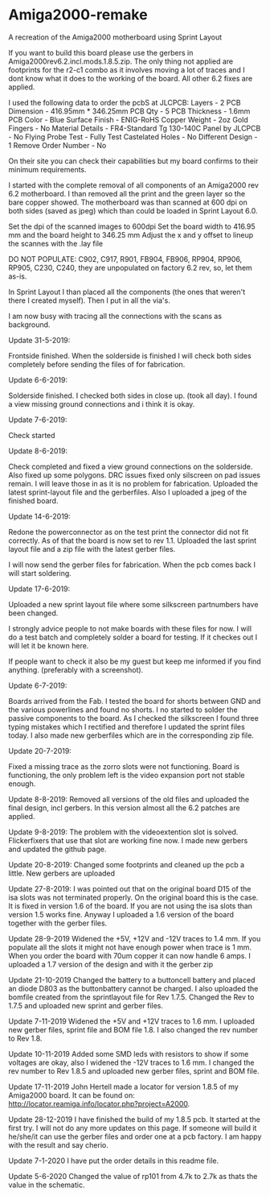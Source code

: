 # Amiga2000-remake

A recreation of the Amiga2000 motherboard using Sprint Layout

If you want to build this board please use the gerbers in Amiga2000rev6.2.incl.mods.1.8.5.zip. The only thing not applied are footprints for the r2-c1 combo as it involves moving a lot of traces and I dont know what it does to the working of the board. All other 6.2 fixes are applied.

I used the following data to order the pcbS at JLCPCB:
Layers - 2
PCB Dimension - 416.95mm * 346.25mm
PCB Qty - 5
PCB Thickness - 1.6mm
PCB Color - Blue
Surface Finish - ENIG-RoHS
Copper Weight - 2oz
Gold Fingers - No
Material Details - FR4-Standard Tg 130-140C
Panel by JLCPCB - No
Flying Probe Test - Fully Test
Castelated Holes - No
Different Design - 1
Remove Order Number - No

On their site you can check their capabilities but my board confirms to their minimum requirements.

I started with the complete removal of all components of an Amiga2000 rev 6.2 motherboard. I than removed all the print and 
the green layer so the bare copper showed.
The motherboard was than scanned at 600 dpi on both sides (saved as jpeg) which than could be loaded in Sprint Layout 6.0.

Set the dpi of the scanned images to 600dpi
Set the board width to 416.95 mm and the board height to 346.25 mm
Adjust the x and y offset to lineup the scannes with the .lay file

DO NOT POPULATE: C902, C917, R901, FB904, FB906, RP904, RP906, RP905, C230, C240, they are unpopulated on factory 6.2 rev, so, let them as-is.

In Sprint Layout I than placed all the components (the ones that weren't there I created myself).
Then I put in all the via's.

I am now busy with tracing all the connections with the scans as background.

Update 31-5-2019: 

Frontside finished. When the solderside is finished I will check both sides completely before sending the files of for fabrication.

Update 6-6-2019:

Solderside finished.
I checked both sides in close up. (took all day). I found a view missing ground connections and i think it is okay.

Update 7-6-2019:

Check started

Update 8-6-2019:

Check completed and fixed a view ground connections on the solderside. Also fixed up some polygons.
DRC issues fixed only silscreen on pad issues remain. I will leave those in as it is no problem for fabrication.
Uploaded the latest sprint-layout file and the gerberfiles.
Also I uploaded a jpeg of the finished board.

Update 14-6-2019:

Redone the powerconnector as on the test print the connector did not fit correctly.
As of that the board is now set to rev 1.1.
Uploaded the last sprint layout file and a zip file with the latest gerber files.

I will now send the gerber files for fabrication.
When the pcb comes back I will start soldering.

Update 17-6-2019:

Uploaded a new sprint layout file where some silkscreen partnumbers have been changed.

I strongly advice people to not make boards with these files for now.
I will do a test batch and completely solder a board for testing. If it checkes out I will let it be known here.

If people want to check it also be my guest but keep me informed if you find anything. (preferably with a screenshot).

Update 6-7-2019:

Boards arrived from the Fab. I tested the board for shorts between GND and the various powerlines and found no shorts.
I no started to solder the passive components to the board.
As I checked the silkscreen I found three typing mistakes which I rectified and therefore I updated the sprint files today.
I also made new gerberfiles which are in the corresponding zip file.

Update 20-7-2019:

Fixed a missing trace as the zorro slots were not functioning.
Board is functioning, the only problem left is the video expansion port not stable enough.

Update 8-8-2019:
Removed all versions of the old files and uploaded the final design, incl gerbers.
In this version almost all the 6.2 patches are applied.

Update 9-8-2019:
The problem with the videoextention slot is solved. Flickerfixers that use that slot are working fine now.
I made new gerbers and updated the github page.

Update 20-8-2019:
Changed some footprints and cleaned up the pcb a little.
New gerbers are uploaded

Update 27-8-2019:
I was pointed out that on the original board D15 of the isa slots was not terminated properly. On the original board this is the case. It is fixed in version 1.6 of the board. If you are not using the isa slots than version 1.5 works fine. Anyway I uploaded a 1.6 version of the board together with the gerber files.

Update 28-9-2019
Widened the +5V, +12V and -12V traces to 1.4 mm. If you populate all the slots it might not have enough power when trace is 1 mm. When you order the board with 70um copper it can now handle 6 amps. I uploaded a 1.7 version of the design and with it the gerber zip

Update 21-10-2019
Changed the battery to a buttoncell battery and placed an diode D803 as the buttonbattery cannot be charged. I also uploaded the bomfile created from the sprintlayout file for Rev 1.7.5.
Changed the Rev to 1.7.5 and uploaded new sprint and gerber files.

Update 7-11-2019
Widened the +5V and +12V traces to 1.6 mm. I uploaded new gerber files, sprint file and BOM file 1.8.
I also changed the rev number to Rev 1.8.

Update 10-11-2019
Added some SMD leds with resistors to show if some voltages are okay, also I widened the -12V traces to 1.6 mm. I changed the rev number to Rev 1.8.5 and uploaded new gerber files, sprint and BOM file.

Update 17-11-2019
John Hertell made a locator for version 1.8.5 of my Amiga2000 board. It can be found on:
http://locator.reamiga.info/locator.php?project=A2000.

Update 28-12-2019
I have finished the build of my 1.8.5 pcb. It started at the first try. I will not do any more updates on this page. If someone will build it he/she/it can use the gerber files and order one at a pcb factory.
I am happy with the result and say cherio.

Update 7-1-2020
I have put the order details in this readme file.

Update 5-6-2020
Changed the value of rp101 from 4.7k to 2.7k as thats the value in the schematic.



